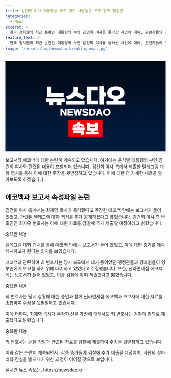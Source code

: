 ```yaml
---
title: 김건희 여사 대통령실 복도 대기 사람들은 조모·장모 행정관
categories:
  - News
excerpt: >
  한국 정치권의 최근 논란인 대통령의 부인 김건희 여사를 둘러싼 사건에 대해, 관련자들의 주장과 반박이 이어지고 있다. 최재영 목사가 김 여사의 사무실을 방문했을 때 목격했다고 주장한 에코백과 쇼핑백 안의 내용물로 인한 논란에 대해 김 여사 측 변호인은 관련 메시지와 에코백 속성파일을 공개하며 주장을 전면 반박했다. 이에 대해 최재영 목사는 이를 거짓 주장이라며 반박하고 있는 것으로 보인다. 이와 관련한 논란은 계속되고 있으며, 두 사이드 간의 입장 차이가 큰 관심을 끌고 있다.
feature_text: >
  한국 정치권의 최근 논란인 대통령의 부인 김건희 여사를 둘러싼 사건에 대해, 관련자들의 주장과 반박이 이어지고 있다. 최재영 목사가 김 여사의 사무실을 방문했을 때 목격했다고 주장한 에코백과 쇼핑백 안의 내용물로 인한 논란에 대해 김 여사 측 변호인은 관련 메시지와 에코백 속성파일을 공개하며 주장을 전면 반박했다. 이에 대해 최재영 목사는 이를 거짓 주장이라며 반박하고 있는 것으로 보인다. 이와 관련한 논란은 계속되고 있으며, 두 사이드 간의 입장 차이가 큰 관심을 끌고 있다.
image: '/assets/img/newsdao_breakingnews.jpg'
---
```


<p><img src="/assets/img/newsdao_breakingnews.jpg" alt="koreaapp 속보" /></p>

<p>보고서와 에코백에 대한 논란이 계속되고 있습니다. 여기에는 윤석열 대통령의 부인 김건희 여사와 관련된 내용이 포함되어 있습니다. 김건희 여사 측에서 제출한 텔레그램 대화 캡처를 통해 이에 대한 주장을 뒷받침하고 있습니다. 이에 대한 더 자세한 내용을 알아보도록 하겠습니다. </p>

<h2 data-ke-size="size26">에코백과 보고서 속성파일 논란</h2>

<p>김건희 여사 측에서는 최재영 목사가 목격했다고 주장한 에코백 안에는 보고서가 들어 있었고, 관련된 텔레그램 대화 캡처를 추가 공개하겠다고 밝혔습니다. 김건희 여사 측 변호인인 최지우 변호사는 이에 대한 자료를 검찰에 추가 제출할 예정이라고 밝혔습니다. </p>

<p>중요한 내용</p>

<p data-ke-size="size16">텔레그램 대화 캡처를 통해 에코백 안에는 보고서가 들어 있었고, 이에 대한 증거를 계속 제시하고자 한다는 의지를 보였습니다.
</p>

<p>에코백과 관련하여 최 변호사는 당시 복도에서 대기 중이었던 행정관들과 경호원들이 영부인에게 보고를 하기 위해 대기하고 있었다고 주장했습니다. 또한, 신라면세점 에코백에는 보고서가 들어 있었고, 이를 검찰에 이미 제출했다고 밝혔습니다.</p>

<p>중요한 내용</p>

<p data-ke-size="size16">최 변호사는 당시 상황에 대한 증언과 함께 신라면세점 에코백과 보고서에 대한 자료를 종합하여 주장을 뒷받침하고 있습니다.
</p>

<p>이에 더하여, 최재영 목사가 주장한 선물 가방에 대해서도 최 변호사는 검찰에 임의로 제출했다고 밝혔습니다. </p>

<p>중요한 내용</p>

<p data-ke-size="size16">최 변호사는 선물 가방과 관련된 자료를 검찰에 제출하여 주장을 뒷받침하고 있습니다.
</p>

<p>이와 같은 논란이 계속되면서, 각종 증거들이 검찰에 추가 제출될 예정이며, 사안의 실마리와 진실을 밝혀내기 위한 과정이 이어질 것으로 보입니다. </p>
실시간 뉴스 속보는, <a href="https://newsdao.kr" rel="dofollow">https://newsdao.kr</a>


